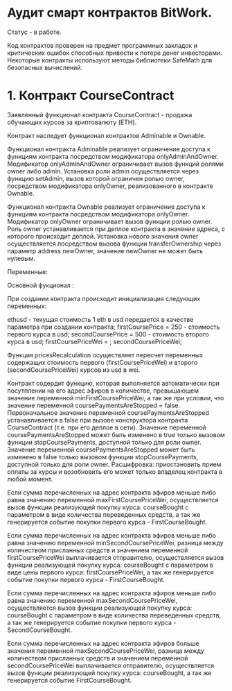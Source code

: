 # Аудит смарт контрактов BitWork.
Статус - в работе.

Код контрактов проверен на предмет программных закладок и критических ошибок способных привести к потере денег инвесторами.
Некоторые контракты используют методы библиотеки SafeMath для безопасных вычислений.

# 1. Контракт CourseContract

Заявленный функционал контракта CourseContract - продажа обучающих курсов за криптовалюту (ETH).

Контракт наследует функционал контрактов Adminable и Ownable.

Функционал контракта Adminable реализует ограничение доступа к функциям контракта посредством модификатора onlyAdminAndOwner.
Модификатор onlyAdminAndOwner ограничивает вызов функций ролями owner либо admin. Установка роли admin осуществляется через функцию setAdmin, вызов которой ограничен ролью owner, посредством модификатора onlyOwner, реализованного в контракте Ownable.

Функционал контракта Ownable реализует ограничение доступа к функциям контракта посредством модификатора onlyOwner.
Модификатор onlyOwner ограничивает вызов функции ролью owner. Роль owner устанавливается при деплое контракта в значение адреса, с которого происходит деплой. Установка нового значения owner осуществляется посредством вызова функции transferOwnership через параметр address newOwner, значение newOwner не может быть нулевым. 

Переменные:



Основной фукционал :

При создании контракта происходит инициализация следующих переменных:

ethusd - текущая стоимость 1 eth в usd передается в качестве параметра при создании контракта;
firstCoursePrice = 250 - стоимость первого курса в usd;
secondCoursePrice = 500 - стоимость второго курса в usd;
firstCoursePriceWei = ;
secondCoursePriceWei;

Функция pricesRecalculation осуществляет пересчет переменных содержащих стоимость первого (firstCoursePriceWei) и второго (secondCoursePriceWei) курсов из usd в wei.


Контракт содердит функцию, которая выполняется автоматически при посутплении на его адрес эфиров в количестве, превышающем значение переменной minFirstCoursePriceWei, а так же при условии, что значение переменной coursePaymentsAreStopped = false. Первоначальное значение переменной coursePaymentsAreStopped устанавливается в false при вызове конструктора контракта CourseContract (т.е. при его деплое в сети).
Значение переменной coursePaymentsAreStopped может быть изменено в true только вызовом функции stopCoursePayments, доступной только для роли owner. Значение переменной coursePaymentsAreStopped может быть изменено в false только вызовом функции stopCoursePayments, доступной только для роли owner. Расшифровка: приостановить прием оплаты за курсы и возобновить его может только владелец контракта в любой момент.

Если сумма перечисленных на адрес контракта эфиров меньше либо равна значению переменной maxFirstCoursePriceWei, осуществляется вызов функции реализующей покупку курса: courseBought с параметром в виде количества переведенных средств, а так же генерируется событие покупки первого курса - FirstCourseBought.

Если сумма перечисленных на адрес контракта эфиров меньше либо равна значению переменной minSecondCoursePriceWei, разница между количеством присланных средств и значением переменной firstCoursePriceWei выплачивается отправителю, осуществляется вызов функции реализующей покупку курса: courseBought с параметром в виде цены первого курса: firstCoursePriceWei, а так же генерируется событие покупки первого курса - FirstCourseBought.

Если сумма перечисленных на адрес контракта эфиров меньше либо равна значению переменной maxSecondCoursePriceWei, осуществляется вызов функции реализующей покупку курса: courseBought с параметром в виде количества переведенных средств, а так же генерируется событие покупки первого курса - SecondCourseBought.

Если сумма перечисленных на адрес контракта эфиров больше значения переменной maxSecondCoursePriceWei, разница между количеством присланных средств и значением переменной secondCoursePriceWei выплачивается отправителю, осуществляется вызов функции реализующей покупку курса: courseBought, а так же генерируется событие FirstCourseBought.


